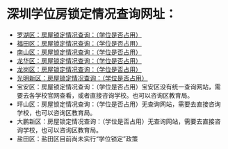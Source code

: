 
# 深圳学位房锁定情况查询网址：
- [罗湖区：房屋锁定情况查询：（学位是否占用）](http://lhjjk.sz.edu.cn:8008/visit.html?orgdm=440201&tpl=xwfcx)
- [福田区：房屋锁定情况查询：（学位是否占用）](http://ftjyk.sz.edu.cn:8008/visit.html?orgdm=440202&tpl=xwfcx)
- [南山区：房屋锁定情况查询：（学位是否占用）](http://nsjyk.sz.edu.cn:8008/visit.html?orgdm=440203&tpl=xwfcx)
- [龙华区：房屋锁定情况查询：（学位是否占用）](http://lhjcjy.sz.edu.cn:8008/visit.html?orgdm=440211&tpl=xwfcx)
- [龙岗区：房屋锁定情况查询：（学位是否占用）](http://121.34.248.233:8008/visit.html?orgdm=440206&tpl=xwfcx)
- [光明新区：房屋锁定情况查询：（学位是否占用）](http://gmjjk.sz.edu.cn:8008/visit.html?orgdm=440208&tpl=xwfcx)
- 宝安区：房屋锁定情况查询：（学位是否占用）宝安区没有统一查询网站，需要去各学校官网查看，或者直接咨询学校。也可以咨询区教育局。
- 坪山区：房屋锁定情况查询：（学位是否占用）无查询网站，需要去直接咨询学校，也可以咨询区教育局。
- 大鹏新区：房屋锁定情况查询：（学位是否占用）无查询网站，需要去直接咨询学校，也可以咨询区教育局。
- 盐田区：盐田区目前尚未实行“学位锁定”政策
